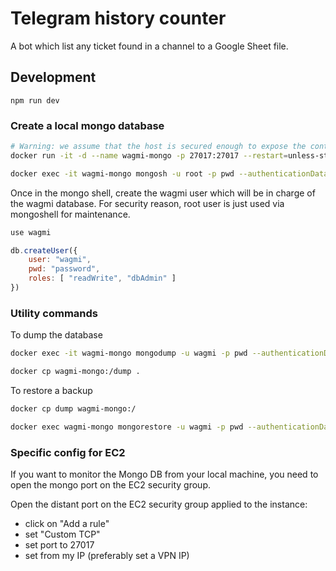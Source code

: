 # Telegram history counter
A bot which list any ticket found in a channel to a Google Sheet file.

## Development

`npm run dev`

### Create a local mongo database

```bash
# Warning: we assume that the host is secured enough to expose the container on the port 27017
docker run -it -d --name wagmi-mongo -p 27017:27017 --restart=unless-stopped -e MONGO_INITDB_ROOT_USERNAME=root -e MONGO_INITDB_ROOT_PASSWORD=pwd mongo

docker exec -it wagmi-mongo mongosh -u root -p pwd --authenticationDatabase wagmi
```
Once in the mongo shell, create the wagmi user which will be in charge of the wagmi database. For security reason, root user is just used via mongoshell for maintenance.
```js 
use wagmi

db.createUser({
    user: "wagmi",
    pwd: "password",
    roles: [ "readWrite", "dbAdmin" ]
})
```

### Utility commands

To dump the database
```bash
docker exec -it wagmi-mongo mongodump -u wagmi -p pwd --authenticationDatabase wagmi --db wagmi --out dump

docker cp wagmi-mongo:/dump .
```

To restore a backup
```bash
docker cp dump wagmi-mongo:/

docker exec wagmi-mongo mongorestore -u wagmi -p pwd --authenticationDatabase wagmi dump --drop
```

### Specific config for EC2

If you want to monitor the Mongo DB from your local machine, you need to open the mongo port on the EC2 security group.

Open the distant port on the EC2 security group applied to the instance:
- click on "Add a rule"
- set "Custom TCP"
- set port to 27017
- set from my IP (preferably set a VPN IP)